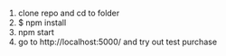 1. clone repo and cd to folder
2. $ npm install
3. npm start
4. go to http://localhost:5000/ and try out test purchase

